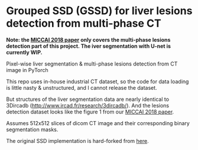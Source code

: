 # Grouped SSD (GSSD) for liver lesions detection from multi-phase CT 

**Note: the [MICCAI 2018 paper](https://arxiv.org/abs/1807.00436) only covers the multi-phase lesions detection part of this project. The iver segmentation with U-net is currently WIP.**

Pixel-wise liver segmentation & multi-phase lesions detection from CT image in PyTorch

This repo uses in-house industrial CT dataset, so the code for data loading is little nasty & unstructured, and I cannot release the dataset.

But structures of the liver segmentation data are nearly identical to 3Dircadb (http://www.ircad.fr/research/3dircadb/). And the lesions detection dataset looks like the figure 1 from our [MICCAI 2018 paper](https://arxiv.org/abs/1807.00436).

Assumes 512x512 slices of dicom CT image and their corresponding binary segmentation masks.

The original SSD implementation is hard-forked from [here](https://github.com/amdegroot/ssd.pytorch).
